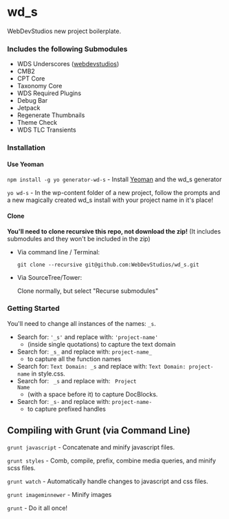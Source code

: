wd_s
====

WebDevStudios new project boilerplate.

### Includes the following Submodules

* WDS Underscores ([webdevstudios](https://github.com/WebDevStudios/_s))
* CMB2
* CPT Core
* Taxonomy Core
* WDS Required Plugins
* Debug Bar
* Jetpack
* Regenerate Thumbnails
* Theme Check
* WDS TLC Transients

### Installation

#### Use Yeoman

`npm install -g yo generator-wd-s` - Install [Yeoman](http://yeoman.io/) and the wd_s generator

`yo wd-s` - In the wp-content folder of a new project, follow the prompts and a new magically created wd_s install with your project name in it's place!


#### Clone

**You'll need to clone recursive this repo, not download the zip!** (It includes submodules and they won't be included in the zip)

* Via command line / Terminal:

  `git clone --recursive git@github.com:WebDevStudios/wd_s.git`

* Via SourceTree/Tower:

  Clone normally, but select "Recurse submodules"

### Getting Started

You'll need to change all instances of the names: `_s`.

* Search for: `'_s'` and replace with: `'project-name'`
  * (inside single quotations) to capture the text domain
* Search for: `_s_` and replace with: `project-name_`
  * to capture all the function names
* Search for: `Text Domain: _s` and replace with: `Text Domain: project-name` in style.css.
* Search for: <code>&nbsp;_s</code> and replace with: <code>&nbsp;Project Name</code>
   * (with a space before it) to capture DocBlocks.
* Search for: `_s-` and replace with: `project-name-`
  * to capture prefixed handles

Compiling with Grunt (via Command Line)
----

`grunt javascript` - Concatenate and minify javascript files.

`grunt styles` - Comb, compile, prefix, combine media queries, and minify scss files.

`grunt watch` - Automatically handle changes to javascript and css files.

`grunt imageminnewer` - Minify images

`grunt` - Do it all once!
